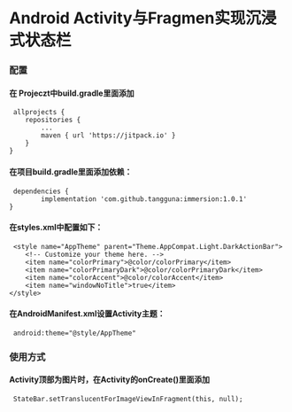 # Android Activity与Fragmen实现沉浸式状态栏
### 配置
#### 在 Projeczt中build.gradle里面添加
     allprojects {
	  	repositories {
	  		...
		  	maven { url 'https://jitpack.io' }
	  	}
  	}
#### 在项目build.gradle里面添加依赖：
     dependencies {
	        implementation 'com.github.tangguna:immersion:1.0.1'
   	}
	
#### 在styles.xml中配置如下：
     <style name="AppTheme" parent="Theme.AppCompat.Light.DarkActionBar">
        <!-- Customize your theme here. -->
        <item name="colorPrimary">@color/colorPrimary</item>
        <item name="colorPrimaryDark">@color/colorPrimaryDark</item>
        <item name="colorAccent">@color/colorAccent</item>
        <item name="windowNoTitle">true</item>
    </style>

#### 在AndroidManifest.xml设置Activity主题：
     android:theme="@style/AppTheme"
     
### 使用方式
#### Activity顶部为图片时，在Activity的onCreate()里面添加
     StateBar.setTranslucentForImageViewInFragment(this, null);
   
